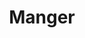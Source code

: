 ---
title: "Manger"
Date: 2019-09-23T12:03:09+02:00
adressComp:
    adress: ""
    postalCode: "75000"
    city: "Paris"
    label: ""
when: 2019-09-23T12:03:09+02:00
desciption: ""
photos: ""
draft: False
important: False
association: ""

---